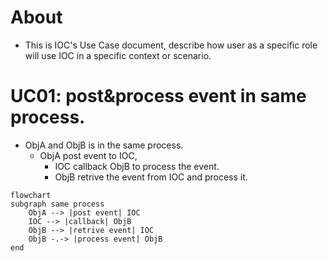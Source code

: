 # About
* This is IOC's Use Case document, describe how user as a specific role will use IOC in a specific context or scenario.

# UC01: post&process event in same process.
* ObjA and ObjB is in the same process.
    * ObjA post event to IOC,
        * IOC callback ObjB to process the event.
        * ObjB retrive the event from IOC and process it.
```mermaid
flowchart
subgraph same process
    ObjA --> |post event| IOC
    IOC --> |callback| ObjB
    ObjB --> |retrive event| IOC
    ObjB -.-> |process event| ObjB
end
```